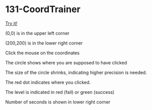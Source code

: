 # 131-CoordTrainer

[Try it!](https://christernilsson.github.io/Lab/2017/131-CoordTrainer)

(0,0) is in the upper left corner

(200,200) is in the lower right corner

Click the mouse on the coordinates

The circle shows where you are supposed to have clicked

The size of the circle shrinks, indicating higher precision is needed.

The red dot indicates where you clicked.

The level is indicated in red (fail) or green (success) 

Number of seconds is shown in lower right corner